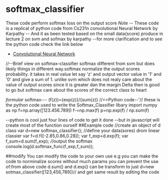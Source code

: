 # softmax_classifier
These code perform softmax loss on the output score
*Note*
-- These code is a replical of python code from Cs231n convolutional Neural Network by Karpathy
-- And it as been tested based on the small data(score) produce in lecture 2 on svm and sofmax by karpathy
--for more clarification and to see the python code check the link below
- [Convolutional Neural Network ](http://cs231n.github.io/linear-classify/#softmax)

//--Brief view on  softmax-classifier
softmax different from svm but does likely things in different way.softmax normalize the output scores probability. 
it takes in real value let say 'z' and output vector value in '1' and '0' and give a sum of 1.
unlike svm which does not realy care about the value of output scores since it is greater dan the margin Delta then is good to go but softmax care about the scores of the correct class to heart


*formular*
softmax--- \(f(z)\)={exp(z)}/{sum(z)}
//==Python code--'//
these is the python code used to write the Softmax_Classifier libary
import numpy as np
f=np.array([123.456.789])
f-=np.max(f)
p=np.exp(f) / np.sum(f)

--python is cool just four lines of code to get it done
--but in javascript will create most of the function ourself
##Example code
//create an object of d class
var d=new softmax_classifier();
//define your data(sores) drom linear classier
var f=d.f([-2.85,0.86,0.28]);
var f_exp=d.exp(f);
var f_sum=d.sum(f_exp);
//output the softmax 
console.log(d.softmax_func(f_exp,f_sum));

##modify
You can modify the code to your own use 
e.g you can make the code to norminalize scores without much params
you can prevent the use of:from above code
d.sum() and d.exp()
can be transform to just
d=new sotmax_classifier([123,456,789])// and get same result by editing the code

